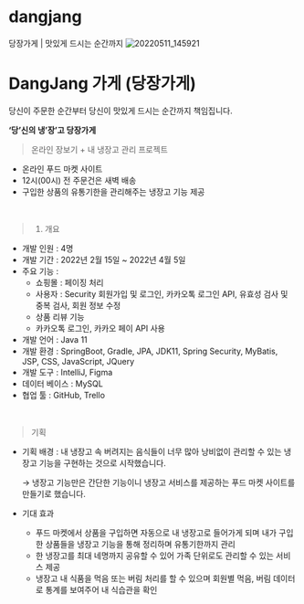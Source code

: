 # dangjang
당장가게 | 맛있게 드시는 순간까지
![20220511_145921](https://user-images.githubusercontent.com/87467958/167779125-a0706c37-42fc-4856-ace5-e2f5b99556e2.png)


# DangJang 가게 (당장가게)

당신이 주문한 순간부터 당신이 맛있게 드시는 순간까지 책임집니다. 

**‘당’신의 냉’장’고 당장가게**

> 온라인 장보기 + 내 냉장고 관리 프로젝트
> 
- 온라인 푸드 마켓 사이트
- 12시(00시) 전 주문건은 새벽 배송
- 구입한 상품의 유통기한을 관리해주는 냉장고 기능 제공

<br>

> 1. 개요
> 
- 개발 인원 : 4명
- 개발 기간 : 2022년 2월 15일 ~ 2022년 4월 5일
- 주요 기능 :
    - 쇼핑몰 : 페이징 처리
    - 사용자 : Security 회원가입 및 로그인, 카카오톡 로그인 API, 유효성 검사 및 중복 검사, 회원 정보 수정
    - 상품 리뷰 기능
    - 카카오톡 로그인, 카카오 페이 API 사용
- 개발 언어 : Java 11
- 개발 환경 : SpringBoot, Gradle, JPA, JDK11, Spring Security, MyBatis, JSP, CSS, JavaScript, JQuery
- 개발 도구 : IntelliJ, Figma
- 데이터 베이스 : MySQL
- 협업 툴 : GitHub, Trello

<br>

> 기획
> 
- 기획 배경 : 내 냉장고 속 버려지는 음식들이 너무 많아 낭비없이 관리할 수 있는 냉장고 기능을 구현하는 것으로 시작했습니다.
    
    → 냉장고 기능만은 간단한 기능이니 냉장고 서비스를 제공하는 푸드 마켓 사이트를 만들기로 했습니다.
    
- 기대 효과
    - 푸드 마켓에서 상품을 구입하면 자동으로 내 냉장고로 들어가게 되며 내가 구입한 상품들을 냉장고 기능을 통해 정리하며 유통기한까지 관리
    - 한 냉장고를 최대 네명까지 공유할 수 있어 가족 단위로도 관리할 수 있는 서비스 제공
    - 냉장고 내 식품을 먹음 또는 버림 처리를 할 수 있으며 회원별 먹음, 버림 데이터로 통계를 보여주어 내 식습관을 확인
